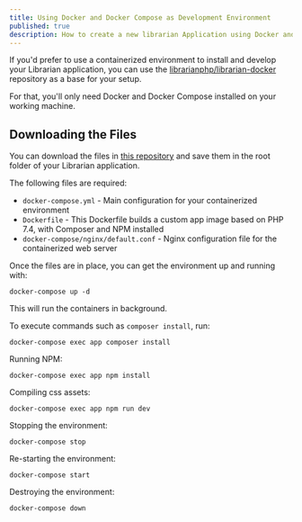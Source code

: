 ```yaml
---
title: Using Docker and Docker Compose as Development Environment
published: true
description: How to create a new librarian Application using Docker and Docker Compose as development environment.
---
```


If you'd prefer to use a containerized environment to install and develop your Librarian application, you can use the [librarianphp/librarian-docker](https://github.com/librarianphp/librarian-docker) repository as a base for your setup.

For that, you'll only need Docker and Docker Compose installed on your working machine.

## Downloading the Files
You can download the files in [this repository](https://github.com/librarianphp/librarian-docker) and save them in the root folder of your Librarian application.

The following files are required:
- `docker-compose.yml` - Main configuration for your containerized environment
- `Dockerfile` - This Dockerfile builds a custom app image based on PHP 7.4, with Composer and NPM installed
- `docker-compose/nginx/default.conf` - Nginx configuration file for the containerized web server

Once the files are in place, you can get the environment up and running with:

```shell
docker-compose up -d
```

This will run the containers in background.

To execute commands such as `composer install`, run:

```shell
docker-compose exec app composer install
```

Running NPM:

```shell
docker-compose exec app npm install
```

Compiling css assets:

```shell
docker-compose exec app npm run dev
```

Stopping the environment:

```shell
docker-compose stop
```

Re-starting the environment:

```shell
docker-compose start
```

Destroying the environment:

```shell
docker-compose down
```